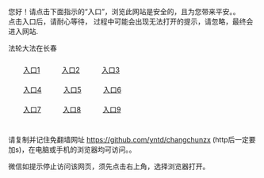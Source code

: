 您好！请点击下面指示的“入口”，浏览此网站是安全的，且为您带来平安。。 <br/>
点击入口后，请耐心等待， 过程中可能会出现无法打开的提示，请忽略，最终会进入网站. </br>

法轮大法在长春<br/>
<div style="padding:10px"><a style="margin:20px" target="_blank" href="https://dh5tf3w5lmwhh.cloudfront.net/2Qpsp?ksbmyix" id="ccLink1" rel="nofollow">入口1</a> <a target="_blank" style="margin:20px" href="https://d2sma76lddagfe.cloudfront.net/2Qpsp?jaemuqk" id="ccLink2" rel="nofollow">入口2</a> <a style="margin:20px" target="_blank" href="https://d3g3qfl5c6tixb.cloudfront.net/2Qpsp?imwajfg" id="ccLink3" rel="nofollow">入口3</a></div>

<div style="padding:10px" ><a style="margin:20px" target="_blank" href="https://dh5tf3w5lmwhh.cloudfront.net/2Qpsp?ksbmyix" id="ccLink4" rel="nofollow">入口4</a> <a style="margin:20px" href="https://d2sma76lddagfe.cloudfront.net/2Qpsp?jaemuqk" target="_blank" id="ccLink5" rel="nofollow">入口5</a> <a style="margin:20px" href="https://d3g3qfl5c6tixb.cloudfront.net/2Qpsp?imwajfg" target="_blank" id="ccLink6" rel="nofollow">入口6</a></div>

<div style="padding:10px"><a style="margin:20px" target="_blank" href="https://dh5tf3w5lmwhh.cloudfront.net/2Qpsp?ksbmyix" id="ccLink7" rel="nofollow">入口7</a> <a style="margin:20px" href="https://d2sma76lddagfe.cloudfront.net/2Qpsp?jaemuqk" target="_blank" id="ccLink8" rel="nofollow">入口8</a> <a style="margin:20px" target="_blank" href="https://d3g3qfl5c6tixb.cloudfront.net/2Qpsp?imwajfg" id="ccLink9" rel="nofollow">入口9</a></div>

<br/>



请复制并记住免翻墙网址 https://github.com/yntd/changchunzx (http后一定要加s)，在电脑或手机的浏览器均可访问。。<br/>

微信如提示停止访问该网页，须先点击右上角，选择浏览器打开。
